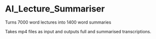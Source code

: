 # AI_Lecture_Summariser
Turns 7000 word lectures into 1400 word summaries

Takes mp4 files as input and outputs full and summarised transcriptions.
